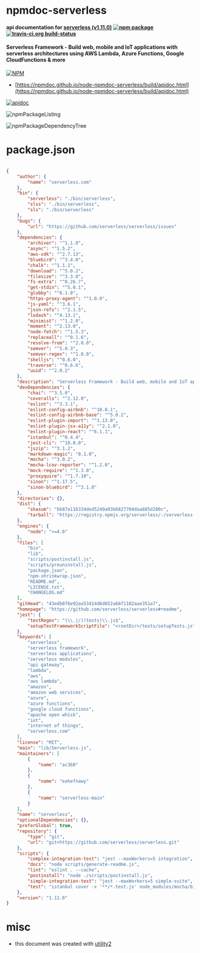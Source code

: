 # npmdoc-serverless

#### api documentation for  [serverless (v1.11.0)](https://github.com/serverless/serverless#readme)  [![npm package](https://img.shields.io/npm/v/npmdoc-serverless.svg?style=flat-square)](https://www.npmjs.org/package/npmdoc-serverless) [![travis-ci.org build-status](https://api.travis-ci.org/npmdoc/node-npmdoc-serverless.svg)](https://travis-ci.org/npmdoc/node-npmdoc-serverless)

#### Serverless Framework - Build web, mobile and IoT applications with serverless architectures using AWS Lambda, Azure Functions, Google CloudFunctions & more

[![NPM](https://nodei.co/npm/serverless.png?downloads=true&downloadRank=true&stars=true)](https://www.npmjs.com/package/serverless)

- [https://npmdoc.github.io/node-npmdoc-serverless/build/apidoc.html](https://npmdoc.github.io/node-npmdoc-serverless/build/apidoc.html)

[![apidoc](https://npmdoc.github.io/node-npmdoc-serverless/build/screenCapture.buildCi.browser.%252Ftmp%252Fbuild%252Fapidoc.html.png)](https://npmdoc.github.io/node-npmdoc-serverless/build/apidoc.html)

![npmPackageListing](https://npmdoc.github.io/node-npmdoc-serverless/build/screenCapture.npmPackageListing.svg)

![npmPackageDependencyTree](https://npmdoc.github.io/node-npmdoc-serverless/build/screenCapture.npmPackageDependencyTree.svg)



# package.json

```json

{
    "author": {
        "name": "serverless.com"
    },
    "bin": {
        "serverless": "./bin/serverless",
        "slss": "./bin/serverless",
        "sls": "./bin/serverless"
    },
    "bugs": {
        "url": "https://github.com/serverless/serverless/issues"
    },
    "dependencies": {
        "archiver": "^1.1.0",
        "async": "^1.5.2",
        "aws-sdk": "^2.7.13",
        "bluebird": "^3.4.0",
        "chalk": "^1.1.1",
        "download": "^5.0.2",
        "filesize": "^3.3.0",
        "fs-extra": "^0.26.7",
        "get-stdin": "^5.0.1",
        "globby": "^6.1.0",
        "https-proxy-agent": "^1.0.0",
        "js-yaml": "^3.6.1",
        "json-refs": "^2.1.5",
        "lodash": "^4.13.1",
        "minimist": "^1.2.0",
        "moment": "^2.13.0",
        "node-fetch": "^1.5.3",
        "replaceall": "^0.1.6",
        "resolve-from": "^2.0.0",
        "semver": "^5.0.3",
        "semver-regex": "^1.0.0",
        "shelljs": "^0.6.0",
        "traverse": "^0.6.6",
        "uuid": "^2.0.2"
    },
    "description": "Serverless Framework - Build web, mobile and IoT applications with serverless architectures using AWS Lambda, Azure Functions, Google CloudFunctions & more",
    "devDependencies": {
        "chai": "^3.5.0",
        "coveralls": "^2.12.0",
        "eslint": "^3.3.1",
        "eslint-config-airbnb": "^10.0.1",
        "eslint-config-airbnb-base": "^5.0.2",
        "eslint-plugin-import": "^1.13.0",
        "eslint-plugin-jsx-a11y": "^2.1.0",
        "eslint-plugin-react": "^6.1.1",
        "istanbul": "^0.4.4",
        "jest-cli": "^18.0.0",
        "jszip": "^3.1.2",
        "markdown-magic": "0.1.0",
        "mocha": "^3.0.2",
        "mocha-lcov-reporter": "^1.2.0",
        "mock-require": "^1.3.0",
        "proxyquire": "^1.7.10",
        "sinon": "^1.17.5",
        "sinon-bluebird": "^3.1.0"
    },
    "directories": {},
    "dist": {
        "shasum": "bb87e11b334ded5249a93b6827704daa885d280c",
        "tarball": "https://registry.npmjs.org/serverless/-/serverless-1.11.0.tgz"
    },
    "engines": {
        "node": ">=4.0"
    },
    "files": [
        "bin",
        "lib",
        "scripts/postinstall.js",
        "scripts/preuninstall.js",
        "package.json",
        "npm-shrinkwrap.json",
        "README.md",
        "LICENSE.txt",
        "CHANGELOG.md"
    ],
    "gitHead": "43edb076e92aa53414d6d652a66f1102aae351a7",
    "homepage": "https://github.com/serverless/serverless#readme",
    "jest": {
        "testRegex": "(\\.|/)(tests)\\.js$",
        "setupTestFrameworkScriptFile": "<rootDir>/tests/setupTests.js"
    },
    "keywords": [
        "serverless",
        "serverless framework",
        "serverless applications",
        "serverless modules",
        "api gateway",
        "lambda",
        "aws",
        "aws lambda",
        "amazon",
        "amazon web services",
        "azure",
        "azure functions",
        "google cloud functions",
        "apache open whisk",
        "iot",
        "internet of things",
        "serverless.com"
    ],
    "license": "MIT",
    "main": "lib/Serverless.js",
    "maintainers": [
        {
            "name": "ac360"
        },
        {
            "name": "eahefnawy"
        },
        {
            "name": "serverless-main"
        }
    ],
    "name": "serverless",
    "optionalDependencies": {},
    "preferGlobal": true,
    "repository": {
        "type": "git",
        "url": "git+https://github.com/serverless/serverless.git"
    },
    "scripts": {
        "complex-integration-test": "jest --maxWorkers=5 integration",
        "docs": "node scripts/generate-readme.js",
        "lint": "eslint . --cache",
        "postinstall": "node ./scripts/postinstall.js",
        "simple-integration-test": "jest --maxWorkers=5 simple-suite",
        "test": "istanbul cover -x '**/*.test.js' node_modules/mocha/bin/_mocha '!(node_modules)/**/*.test.js' -- --require=sinon-bluebird -R spec --recursive"
    },
    "version": "1.11.0"
}
```



# misc
- this document was created with [utility2](https://github.com/kaizhu256/node-utility2)
